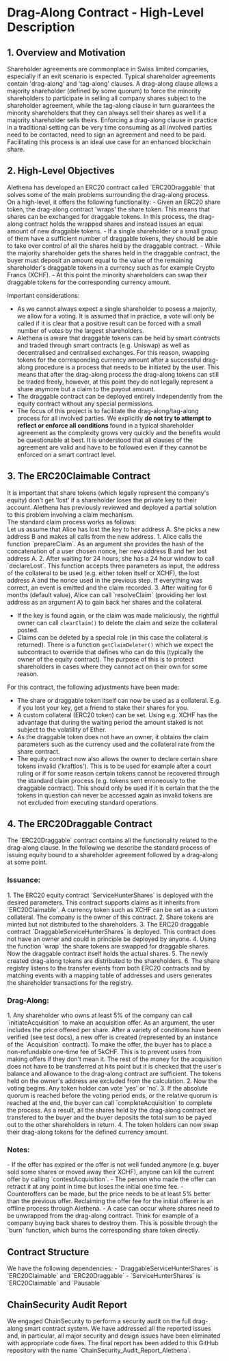 <h1>Drag-Along Contract - High-Level Description</h1>

<h2>1. Overview and Motivation</h2>
Shareholder agreements are commonplace in Swiss limited companies, especially if an exit scenario is expected. Typical shareholder agreements contain 'drag-along' and 'tag-along' clauses. A drag-along clause allows a majority shareholder (defined by some quorum) to force the minority shareholders to participate in selling all company shares subject to the shareholder agreement, while the tag-along clause in turn guarantees the minority shareholders that they can always sell their shares as well if a majority shareholder sells theirs. Enforcing a drag-along clause in practice in a traditional setting can be very time consuming as all involved parties need to be contacted, need to sign an agreement and need to be paid. Facilitating this process is an ideal use case for an enhanced blockchain share.

<h2>2. High-Level Objectives</h2>
Alethena has developed an ERC20 contract called `ERC20Draggable` that solves some of the main problems surrounding the drag-along process.<br>
On a high-level, it offers the following functionality:
- Given an ERC20 share token, the drag-along contract 'wraps' the share token. This means that shares can be exchanged for draggable tokens. In this process, the drag-along contract holds the wrapped shares and instead issues an equal amount of new draggable tokens.
- If a single shareholder or a small group of them have a sufficient number of draggable tokens, they should be able to take over control of all the shares held by the draggable contract.
- While the majority shareholder gets the shares held in the draggable contract, the buyer must deposit an amount equal to the value of the remaining shareholder's draggable tokens in a currency such as for example Crypto Francs (XCHF).
- At this point the minority shareholders can swap their draggable tokens for the corresponding currency amount.

Important considerations:
- As we cannot always expect a single shareholder to posess a majority, we allow for a voting. It is assumed that in practice, a vote will only be called if it is clear that a positive result can be forced with a small number of votes by the largest shareholders.
- Alethena is aware that draggable tokens can be held by smart contracts and traded through smart contracts (e.g. Uniswap) as well as decentralised and centralised exchanges. For this reason, swapping tokens for the corresponding currency amount after a successful drag-along procedure is a process that needs to be initiated by the user. This means that after the drag-along process the drag-along tokens can still be traded freely, however, at this point they do not legally represent a share anymore but a claim to the payout amount.
- The draggable contract can be deployed entirely independently from the equity contract without any special permissions.
- The focus of this project is to facilitate the drag-along/tag-along process for all involved parties. We explicitly <b>do not try to attempt to reflect or enforce all conditions </b> found in a typical shareholder agreement as the complexity grows very quickly and the benefits would be questionable at best. It is understood that all clauses of the agreement are valid and have to be followed even if they cannot be enforced on a smart contract level.

<h2>3. The ERC20Claimable Contract</h2>
It is important that share tokens (which legally represent the company's equity) don't get 'lost' if a shareholder loses the private key to their account. Alethena has previously reviewed and deployed a partial solution to this problem involving a claim mechanism. <br>
The standard claim process works as follows:<br>
Let us assume that Alice has lost the key to her address A. She picks a new address B and makes all calls from the new address.
1. Alice calls the function `prepareClaim`. As an argument she provides the hash of the concatenation of a user chosen nonce, her new address B and her lost address A.
2. After waiting for 24 hours, she has a 24 hour window to call `declareLost`. This function accepts three parameters as input, the address of the collateral to be used (e.g. either token itself or XCHF), the lost address A and the nonce used in the previous step. If everything was correct, an event is emitted and the claim recorded.
3. After waiting for 6 months (default value), Alice can call `resolveClaim` (providing her lost address as an argument A) to gain back her shares and the collateral.

- If the key is found again, or the claim was made maliciously, the rightful owner can call `clearClaim()` to delete the claim and seize the collateral posted.
- Claims can be deleted by a special role (in this case the collateral is returned). There is a function `getClaimDeleter()` which we expect the subcontract to override that defines who can do this (typically the owner of the equity contract). The purpose of this is to protect shareholders in cases where they cannot act on their own for some reason.

For this contract, the following adjustments have been made:
- The share or draggable token itself can now be used as a collateral. E.g. if you lost your key, get a friend to stake their shares for you.
- A custom collateral (ERC20 token) can be set. Using e.g. XCHF has the advantage that during the waiting period the amount staked is not subject to the volatility of Ether.
- As the draggable token does not have an owner, it obtains the claim parameters such as the currency used and the collateral rate from the share contract.
- The equity contract now also allows the owner to declare certain share tokens invalid ('kraftlos'). This is to be used for example after a court ruling or if for some reason certain tokens cannot be recovered through the standard claim process (e.g. tokens sent erroneously to the draggable contract). This should only be used if it is certain that the the tokens in question can never be accessed again as invalid tokens are not excluded from executing standard operations.

<h2>4. The ERC20Draggable Contract</h2>
The `ERC20Draggable` contract contains all the functionality related to the drag-along clause. In the following we describe the standard process of issuing equity bound to a shareholder agreement followed by a drag-along at some point.

<h3>Issuance:</h3>
1. The ERC20 equity contract `ServiceHunterShares` is deployed with the desired parameters. This contract supports claims as it inherits from `ERC20Claimable`. A currency token such as XCHF can be set as a custom collateral. The company is the owner of this contract.
2. Share tokens are minted but not distributed to the shareholders.
3. The ERC20 draggable contract `DraggableServiceHunterShares` is deployed. This contract does not have an owner and could in principle be deployed by anyone.
4. Using the function `wrap` the share tokens are swapped for draggable shares. Now the draggable contract itself holds the actual shares.
5. The newly created drag-along tokens are distributed to the shareholders.
6. The share registry listens to the transfer events from both ERC20 contracts and by matching events with a mapping table of addresses and users generates the shareholder transactions for the registry.

<h3>Drag-Along:</h3>
1. Any shareholder who owns at least 5% of the company can call `initiateAcquisition` to make an acquisition offer. As an argument, the user includes the price offered per share. After a variety of conditions have been verified (see test docs), a new offer is created (represented by an instance of the `Acquisition` contract). To make the offer, the buyer has to place a non-refundable one-time fee of 5kCHF. This is to prevent users from making offers if they don't mean it. The rest of the money for the acquisition does not have to be transferred at hits point but it is checked that the user's balance and allowance to the drag-along contract are sufficient. The tokens held on the owner's address are excluded from the calculation.
2. Now the voting begins. Any token holder can vote 'yes' or 'no'.
3. If the absolute quorum is reached before the voting period ends, or the relative quorum is reached at the end, the buyer can call `completeAcquisition` to complete the process. As a result, all the shares held by the drag-along contract are transfered to the buyer and the buyer deposits the total sum to be payed out to the other shareholders in return.
4. The token holders can now swap their drag-along tokens for the defined currency amount.

<h3>Notes:</h3>
- If the offer has expired or the offer is not well funded anymore (e.g. buyer sold some shares or moved away their XCHF), anyone can kill the current offer by calling `contestAcquisition`.
- The person who made the offer can retract it at any point in time but loses the initial one time fee.
- Counteroffers can be made, but the price needs to be at least 5% better than the previous offer. Reclaiming the offer fee for the initial offerer is an offline process through Alethena.
- A case can occur where shares need to be unwrapped from the drag-along contract. Think for example of a company buying back shares to destroy them. This is possible through the `burn` function, which burns the corresponding share token directly.

<h2>Contract Structure</h2>
We have the following dependencies:
- `DraggableServiceHunterShares` is `ERC20Claimable` and `ERC20Draggable`
- `ServiceHunterShares` is `ERC20Claimable` and `Pausable`

<h2> ChainSecurity Audit Report </h2>
We engaged ChainSecurity to perform a security audit on the full drag-along smart contract system. We have addressed all the reported issues and, in particular, all major security and design issues have been eliminated with appropriate code fixes. The final report has been added to this GitHub repository with the name `ChainSecurity_Audit_Report_Alethena`.
